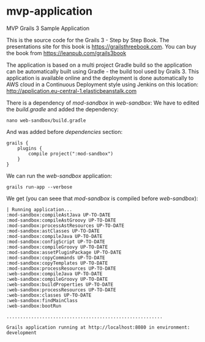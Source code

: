 # mvp-application
MVP Grails 3 Sample Application

This is the source code for the Grails 3 - Step by Step Book. The presentations site for this book is https://grailsthreebook.com. You can buy the book from https://leanpub.com/grails3book

The application is based on a multi project Gradle build so the application can be automatically built using Gradle - the build tool used by Grails 3. This application is available online and the deployment is done automatically to AWS cloud in a Continuous Deployment style using Jenkins on this location: http://application.eu-central-1.elasticbeanstalk.com

There is a dependency of *mod-sandbox* in *web-sandbox*:
We have to edited the *build.gradle* and added the dependency:

    nano web-sandbox/build.gradle
    
And was added before *dependencies* section:

    grails {
        plugins {
            compile project(":mod-sandbox")
        }
    }

We can run the *web-sandbox* application:

    grails run-app --verbose
    
We get (you can seee that *mod-sandbox* is compiled before *web-sandbox*):

    | Running application...
    :mod-sandbox:compileAstJava UP-TO-DATE
    :mod-sandbox:compileAstGroovy UP-TO-DATE
    :mod-sandbox:processAstResources UP-TO-DATE
    :mod-sandbox:astClasses UP-TO-DATE
    :mod-sandbox:compileJava UP-TO-DATE
    :mod-sandbox:configScript UP-TO-DATE
    :mod-sandbox:compileGroovy UP-TO-DATE
    :mod-sandbox:assetPluginPackage UP-TO-DATE
    :mod-sandbox:copyCommands UP-TO-DATE
    :mod-sandbox:copyTemplates UP-TO-DATE
    :mod-sandbox:processResources UP-TO-DATE
    :web-sandbox:compileJava UP-TO-DATE
    :web-sandbox:compileGroovy UP-TO-DATE
    :web-sandbox:buildProperties UP-TO-DATE
    :web-sandbox:processResources UP-TO-DATE
    :web-sandbox:classes UP-TO-DATE
    :web-sandbox:findMainClass
    :web-sandbox:bootRun
    
    .........................................................

    Grails application running at http://localhost:8080 in environment: development
